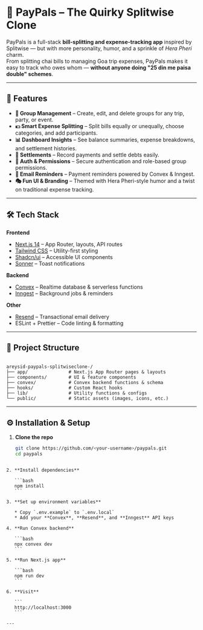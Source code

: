 
# 💸 PayPals – The Quirky Splitwise Clone


PayPals is a full-stack **bill-splitting and expense-tracking app** inspired by Splitwise — but with more personality, humor, and a sprinkle of *Hera Pheri* charm.  
From splitting chai bills to managing Goa trip expenses, PayPals makes it easy to track who owes whom — **without anyone doing "25 din me paisa double" schemes**.

---

## 🚀 Features

- **👥 Group Management** – Create, edit, and delete groups for any trip, party, or event.
- **💵 Smart Expense Splitting** – Split bills equally or unequally, choose categories, and add participants.
- **📊 Dashboard Insights** – See balance summaries, expense breakdowns, and settlement histories.
- **🤝 Settlements** – Record payments and settle debts easily.
- **🔐 Auth & Permissions** – Secure authentication and role-based group permissions.
- **📩 Email Reminders** – Payment reminders powered by Convex & Inngest.
- **🎭 Fun UI & Branding** – Themed with Hera Pheri-style humor and a twist on traditional expense tracking.

---

## 🛠️ Tech Stack

**Frontend**
- [Next.js 14](https://nextjs.org/) – App Router, layouts, API routes
- [Tailwind CSS](https://tailwindcss.com/) – Utility-first styling
- [Shadcn/ui](https://ui.shadcn.com/) – Accessible UI components
- [Sonner](https://sonner.emilkowal.ski/) – Toast notifications

**Backend**
- [Convex](https://convex.dev/) – Realtime database & serverless functions
- [Inngest](https://www.inngest.com/) – Background jobs & reminders

**Other**
- [Resend](https://resend.com/) – Transactional email delivery
- ESLint + Prettier – Code linting & formatting

---

## 📂 Project Structure

```

areysid-paypals-splitwiseclone-/
├── app/               # Next.js App Router pages & layouts
├── components/        # UI & feature components
├── convex/            # Convex backend functions & schema
├── hooks/             # Custom React hooks
├── lib/               # Utility functions & configs
└── public/            # Static assets (images, icons, etc.)

````

---

## ⚙️ Installation & Setup

1. **Clone the repo**
   ```bash
   git clone https://github.com/<your-username>/paypals.git
   cd paypals
````

2. **Install dependencies**

   ```bash
   npm install
   ```

3. **Set up environment variables**

   * Copy `.env.example` to `.env.local`
   * Add your **Convex**, **Resend**, and **Inngest** API keys

4. **Run Convex backend**

   ```bash
   npx convex dev
   ```

5. **Run Next.js app**

   ```bash
   npm run dev
   ```

6. **Visit**

   ```
   http://localhost:3000
   ```

---

